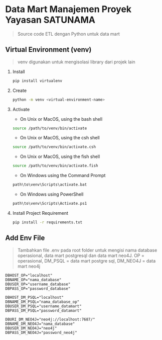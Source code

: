 # Data Mart Manajemen Proyek Yayasan SATUNAMA

> Source code ETL dengan Python untuk data mart

## Virtual Environment (venv)

> venv digunakan untuk mengisolasi library dari projek lain

1.  Install

    ```sh
    pip install virtualenv
    ```

2.  Create

    ```sh
    python -m venv <virtual-environment-name>
    ```

3.  Activate

    - On Unix or MacOS, using the bash shell

    ```sh
    source /path/to/venv/bin/activate
    ```

    - On Unix or MacOS, using the csh shell

    ```sh
    source /path/to/venv/bin/activate.csh
    ```

    - On Unix or MacOS, using the fish shell

    ```sh
    source /path/to/venv/bin/activate.fish
    ```

    - On Windows using the Command Prompt

    ```sh
    path\to\venv\Scripts\activate.bat
    ```

    - On Windows using PowerShell

    ```sh
    path\to\venv\Scripts\Activate.ps1
    ```

4.  Install Project Requirement
    ```sh
    pip install -r requirements.txt
    ```

## Add Env File

> Tambahkan file .env pada root folder untuk mengisi nama database operasional, data mart postgresql dan data mart neo4J. OP = operasional, DM_PSQL = data mart postgre sql, DM_NEO4J = data mart neo4j

```
DBHOST_OP="localhost"
DBNAME_OP="nama_database"
DBUSER_OP="username_database"
DBPASS_OP="password_database"

DBHOST_DM_PSQL="localhost"
DBNAME_DM_PSQL="nama_database_op"
DBUSER_DM_PSQL="username_datamart"
DBPASS_DM_PSQL="password_datamart"

DBURI_DM_NEO4J="neo4j://localhost:7687/"
DBNAME_DM_NEO4J="nama_database"
DBUSER_DM_NEO4J="neo4j"
DBPASS_DM_NEO4J="password_neo4j"
```
